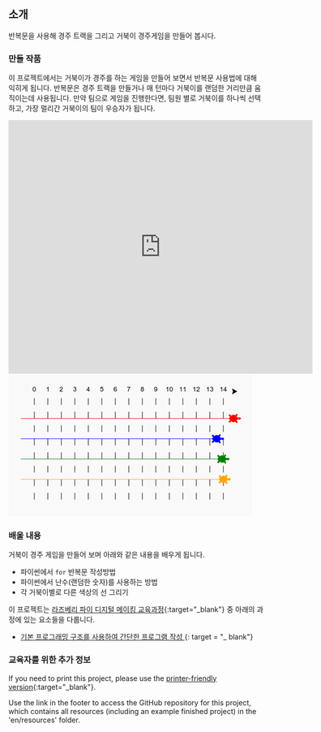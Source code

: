 ## 소개

반복문을 사용해 경주 트랙을 그리고 거북이 경주게임을 만들어 봅시다.

### 만들 작품

이 프로젝트에서는 거북이가 경주를 하는 게임을 만들어 보면서 반복문 사용법에 대해 익히게 됩니다. 반복문은 경주 트랙을 만들거나 매 턴마다 거북이를 랜덤한 거리만큼 움직이는데 사용됩니다. 만약 팀으로 게임을 진행한다면, 팀원 별로 거북이를 하나씩 선택하고, 가장 멀리간 거북이의 팀이 우승자가 됩니다.

<div class="trinket">
  <iframe src="https://trinket.io/embed/python/9339862606?outputOnly=true&start=result" width="600" height="500" frameborder="0" marginwidth="0" marginheight="0" allowfullscreen>
  </iframe>
  <img src="images/race-finished.png">
</div>

### 배울 내용

거북이 경주 게임을 만들어 보며 아래와 같은 내용을 배우게 됩니다.

+ 파이썬에서 `for` 반복문 작성방법
+ 파이썬에서 난수(랜덤한 숫자)를 사용하는 방법
+ 각 거북이별로 다른 색상의 선 그리기

이 프로젝트는 [라즈베리 파이 디지털 메이킹 교육과정](http://rpf.io/curriculum){:target="_blank"} 중 아래의 과정에 있는 요소들을 다룹니다.

+ [ 기본 프로그래밍 구조를 사용하여 간단한 프로그램 작성 ](https://www.raspberrypi.org/curriculum/programming/creator/) {: target = "_ blank"}

### 교육자를 위한 추가 정보

If you need to print this project, please use the [printer-friendly version](https://projects.raspberrypi.org/en/projects/turtle-race/print){:target="_blank"}.

Use the link in the footer to access the GitHub repository for this project, which contains all resources (including an example finished project) in the 'en/resources' folder.